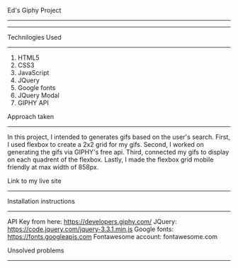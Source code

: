 Ed's Giphy Project
___________________________________________
___________________________________________



Technilogies Used
___________________________________________

1. HTML5
2. CSS3
3. JavaScript
4. JQuery
5. Google fonts
6. JQuery Modal
7. GIPHY API


Approach taken
___________________________________________

In this project, I intended to generates gifs based on the user's search. First, I used flexbox to create a 2x2 grid for my gifs. Second, I worked on generating the gifs via GIPHY's free api. Third, connected my gifs to display on each quadrent of the flexbox. Lastly, I made the flexbox grid mobile friendly at max width of 858px. 



Link to my live site
___________________________________________


Installation instructions
___________________________________________

API Key from here: https://developers.giphy.com/
JQuery: https://code.jquery.com/jquery-3.3.1.min.js 
Google fonts: https://fonts.googleapis.com
Fontawesome account: fontawesome.com


Unsolved problems
___________________________________________




